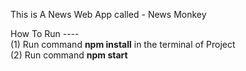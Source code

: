 This is A News Web App called - News Monkey

How To Run ----</br>
(1) Run command <b>npm install</b> in the terminal of Project</br>
(2) Run command <b>npm start</b>
